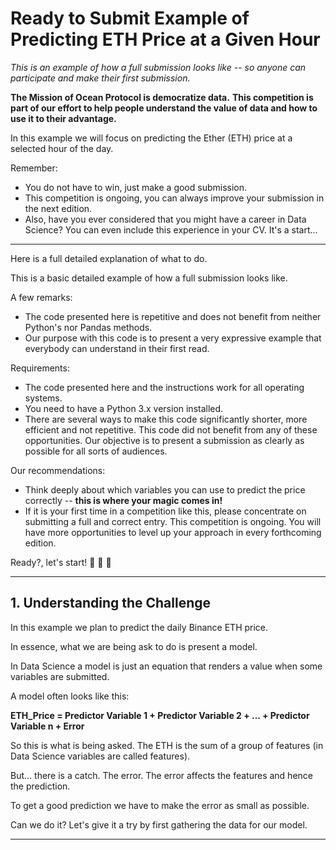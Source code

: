 # Ready to Submit Example of Predicting ETH Price at a Given Hour

*This is an example of how a full submission looks like -- so anyone can participate and make their first submission.*

**The Mission of Ocean Protocol is democratize data.**
**This competition is part of our effort to help people understand the value of data and how to use it to their advantage.**

In this example we will focus on predicting the Ether (ETH) price at a selected hour of the day.

Remember:
-  You do not have to win, just make a good submission.
-  This competition is ongoing, you can always improve your submission in the next edition.
-  Also, have you ever considered that you might have a career in Data Science? You can even include this experience in your CV. It's a start...

---

Here is a full detailed explanation of what to do.

This is a basic detailed example of how a full submission looks like.

A few remarks:
- The code presented here is repetitive and does not benefit from neither Python's nor Pandas methods.
- Our purpose with this code is to present a very expressive example that everybody can understand in their first read.

Requirements:
- The code presented here and the instructions work for all operating systems.
- You need to have a Python 3.x version installed.
- There are several ways to make this code significantly shorter, more efficient and not repetitive. This code did not benefit from any of these opportunities. Our objective is to present a submission as clearly as possible for all sorts of audiences.

Our recommendations:
- Think deeply about which variables you can use to predict the price correctly -- **this is where your magic comes in!**
- If it is your first time in a competition like this, please concentrate on submitting a full and correct entry. This competition is ongoing. You will have more opportunities to level up your approach in every forthcoming edition.

Ready?, let's start! :rocket: :rocket: :rocket:

---

## 1. Understanding the Challenge

In this example we plan to predict the daily Binance ETH price.

In essence, what we are being ask to do is present a model.

In Data Science a model is just an equation that renders a value when some variables are submitted.

A model often looks like this:

**ETH_Price = Predictor Variable 1 + Predictor Variable 2 + ... + Predictor Variable n + Error**

So this is what is being asked. The ETH is the sum of a group of features (in Data Science variables are called features).

But... there is a catch. The error. The error affects the features and hence the prediction.

To get a good prediction we have to make the error as small as possible.

Can we do it? Let's give it a try by first gathering the data for our model.

---
